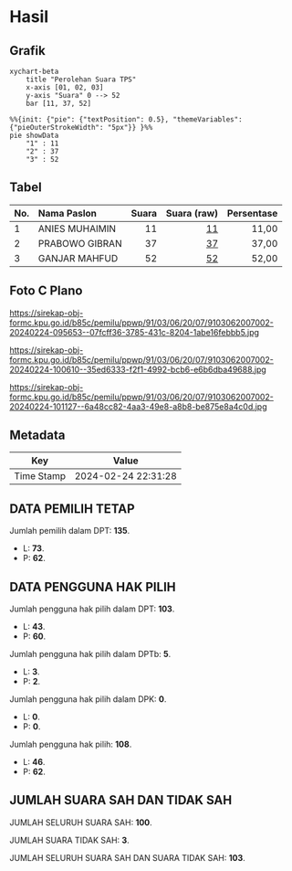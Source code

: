 # Hasil

## Grafik

```mermaid
xychart-beta
    title "Perolehan Suara TPS"
    x-axis [01, 02, 03]
    y-axis "Suara" 0 --> 52
    bar [11, 37, 52]
```

```mermaid
%%{init: {"pie": {"textPosition": 0.5}, "themeVariables": {"pieOuterStrokeWidth": "5px"}} }%%
pie showData
    "1" : 11
    "2" : 37
    "3" : 52
```

## Tabel

| No. | Nama Paslon    | Suara | Suara (raw) | Persentase |
|:--- |:-------------- | -----:| -----------:| ----------:|
| 1   | ANIES MUHAIMIN | 11    | [11][p-1]   | 11,00      |
| 2   | PRABOWO GIBRAN | 37    | [37][p-2]   | 37,00      |
| 3   | GANJAR MAHFUD  | 52    | [52][p-3]   | 52,00      |


[p-1]: https://github.com/gigit-pemilu/pemilu-2024-91-papua/blob/main/pilpres/hitung-suara/sub/91-papua/sub/03-jayapura/sub/06-kemtuk-gresi/sub/2007-nembu-gresi/sub/002-tps/sub/paslon-1.txt
[p-2]: https://github.com/gigit-pemilu/pemilu-2024-91-papua/blob/main/pilpres/hitung-suara/sub/91-papua/sub/03-jayapura/sub/06-kemtuk-gresi/sub/2007-nembu-gresi/sub/002-tps/sub/paslon-2.txt
[p-3]: https://github.com/gigit-pemilu/pemilu-2024-91-papua/blob/main/pilpres/hitung-suara/sub/91-papua/sub/03-jayapura/sub/06-kemtuk-gresi/sub/2007-nembu-gresi/sub/002-tps/sub/paslon-3.txt

## Foto C Plano

https://sirekap-obj-formc.kpu.go.id/b85c/pemilu/ppwp/91/03/06/20/07/9103062007002-20240224-095653--07fcff36-3785-431c-8204-1abe16febbb5.jpg

https://sirekap-obj-formc.kpu.go.id/b85c/pemilu/ppwp/91/03/06/20/07/9103062007002-20240224-100610--35ed6333-f2f1-4992-bcb6-e6b6dba49688.jpg

https://sirekap-obj-formc.kpu.go.id/b85c/pemilu/ppwp/91/03/06/20/07/9103062007002-20240224-101127--6a48cc82-4aa3-49e8-a8b8-be875e8a4c0d.jpg


## Metadata

| Key        | Value               |
| ---------- | ------------------- |
| Time Stamp | 2024-02-24 22:31:28 |


## DATA PEMILIH TETAP

Jumlah pemilih dalam DPT: **135**.
 * L: **73**.
 * P: **62**.

## DATA PENGGUNA HAK PILIH

Jumlah pengguna hak pilih dalam DPT: **103**.
 * L: **43**.
 * P: **60**.

Jumlah pengguna hak pilih dalam DPTb: **5**.
 * L: **3**.
 * P: **2**.

Jumlah pengguna hak pilih dalam DPK: **0**.
 * L: **0**.
 * P: **0**.

Jumlah pengguna hak pilih: **108**.
 * L: **46**.
 * P: **62**.

## JUMLAH SUARA SAH DAN TIDAK SAH

JUMLAH SELURUH SUARA SAH: **100**.

JUMLAH SUARA TIDAK SAH: **3**.

JUMLAH SELURUH SUARA SAH DAN SUARA TIDAK SAH: **103**.


